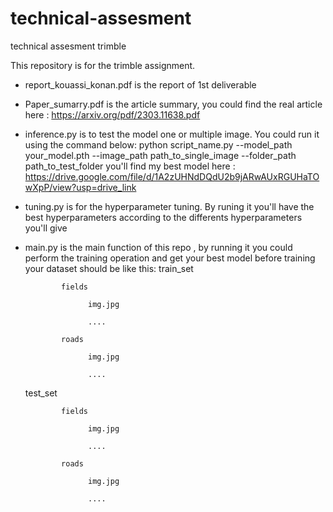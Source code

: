 # technical-assesment
technical assesment trimble

This repository is for the trimble assignment.

- report_kouassi_konan.pdf is the report of 1st deliverable

- Paper_sumarry.pdf is the article summary, you could find the real article here : https://arxiv.org/pdf/2303.11638.pdf

- inference.py is to test the model one or multiple image. You could run it using the command below:
    python script_name.py --model_path your_model.pth --image_path path_to_single_image --folder_path path_to_test_folder
    you'll find my best model here : https://drive.google.com/file/d/1A2zUHNdDQdU2b9jARwAUxRGUHaTOwXpP/view?usp=drive_link

- tuning.py is for the hyperparameter tuning. By runing it you'll have the best hyperparameters according to the differents hyperparameters you'll give

- main.py is the main function of this repo , by running it you could perform the training operation and get your best model
before training your dataset should be like this:
    train_set
  
              fields
  
                    img.jpg
  
                    ....
  
              roads
  
                    img.jpg
  
                    ....
    test_set
  
              fields
  
                    img.jpg
  
                    ....
  
              roads
  
                    img.jpg
  
                    ....



